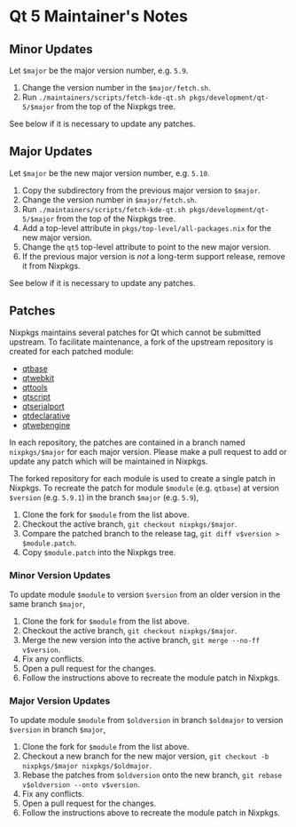 # Qt 5 Maintainer's Notes

## Minor Updates

Let `$major` be the major version number, e.g. `5.9`.

1. Change the version number in the `$major/fetch.sh`.
2. Run `./maintainers/scripts/fetch-kde-qt.sh pkgs/development/qt-5/$major`
   from the top of the Nixpkgs tree.

See below if it is necessary to update any patches.

## Major Updates

Let `$major` be the new major version number, e.g. `5.10`.

1. Copy the subdirectory from the previous major version to `$major`.
2. Change the version number in `$major/fetch.sh`.
3. Run `./maintainers/scripts/fetch-kde-qt.sh pkgs/development/qt-5/$major`
   from the top of the Nixpkgs tree.
4. Add a top-level attribute in `pkgs/top-level/all-packages.nix` for the new
   major version.
5. Change the `qt5` top-level attribute to point to the new major version.
6. If the previous major version is _not_ a long-term support release,
   remove it from Nixpkgs.

See below if it is necessary to update any patches.

## Patches

Nixpkgs maintains several patches for Qt which cannot be submitted upstream. To
facilitate maintenance, a fork of the upstream repository is created for each patched module:

- [qtbase](https://github.com/ttuegel/qtbase)
- [qtwebkit](https://github.com/ttuegel/qtwebkit)
- [qttools](https://github.com/ttuegel/qttools)
- [qtscript](https://github.com/ttuegel/qtscript)
- [qtserialport](https://github.com/ttuegel/qtserialport)
- [qtdeclarative](https://github.com/ttuegel/qtdeclarative)
- [qtwebengine](https://github.com/ttuegel/qtwebengine)

In each repository, the patches are contained in a branch named `nixpkgs/$major`
for each major version. Please make a pull request to add or update any patch
which will be maintained in Nixpkgs.

The forked repository for each module is used to create a single patch in
Nixpkgs. To recreate the patch for module `$module` (e.g. `qtbase`) at version
`$version` (e.g. `5.9.1`) in the branch `$major` (e.g. `5.9`),

1. Clone the fork for `$module` from the list above.
2. Checkout the active branch, `git checkout nixpkgs/$major`.
3. Compare the patched branch to the release tag,
   `git diff v$version > $module.patch`.
4. Copy `$module.patch` into the Nixpkgs tree.

### Minor Version Updates

To update module `$module` to version `$version` from an older version in the
same branch `$major`,

1. Clone the fork for `$module` from the list above.
2. Checkout the active branch, `git checkout nixpkgs/$major`.
3. Merge the new version into the active branch,
   `git merge --no-ff v$version`.
4. Fix any conflicts.
5. Open a pull request for the changes.
6. Follow the instructions above to recreate the module patch in Nixpkgs.

### Major Version Updates

To update module `$module` from `$oldversion` in branch `$oldmajor` to version
`$version` in branch `$major`,

1. Clone the fork for `$module` from the list above.
2. Checkout a new branch for the new major version,
   `git checkout -b nixpkgs/$major nixpkgs/$oldmajor`.
3. Rebase the patches from `$oldversion` onto the new branch,
   `git rebase v$oldversion --onto v$version`.
4. Fix any conflicts.
5. Open a pull request for the changes.
6. Follow the instructions above to recreate the module patch in Nixpkgs.
